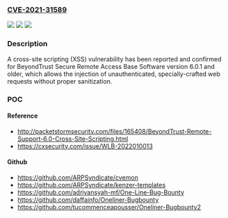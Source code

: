 ### [CVE-2021-31589](https://cve.mitre.org/cgi-bin/cvename.cgi?name=CVE-2021-31589)
![](https://img.shields.io/static/v1?label=Product&message=n%2Fa&color=blue)
![](https://img.shields.io/static/v1?label=Version&message=n%2Fa&color=blue)
![](https://img.shields.io/static/v1?label=Vulnerability&message=n%2Fa&color=brighgreen)

### Description

A cross-site scripting (XSS) vulnerability has been reported and confirmed for BeyondTrust Secure Remote Access Base Software version 6.0.1 and older, which allows the injection of unauthenticated, specially-crafted web requests without proper sanitization.

### POC

#### Reference
- http://packetstormsecurity.com/files/165408/BeyondTrust-Remote-Support-6.0-Cross-Site-Scripting.html
- https://cxsecurity.com/issue/WLB-2022010013

#### Github
- https://github.com/ARPSyndicate/cvemon
- https://github.com/ARPSyndicate/kenzer-templates
- https://github.com/adriyansyah-mf/One-Line-Bug-Bounty
- https://github.com/daffainfo/Oneliner-Bugbounty
- https://github.com/tucommenceapousser/Oneliner-Bugbounty2

